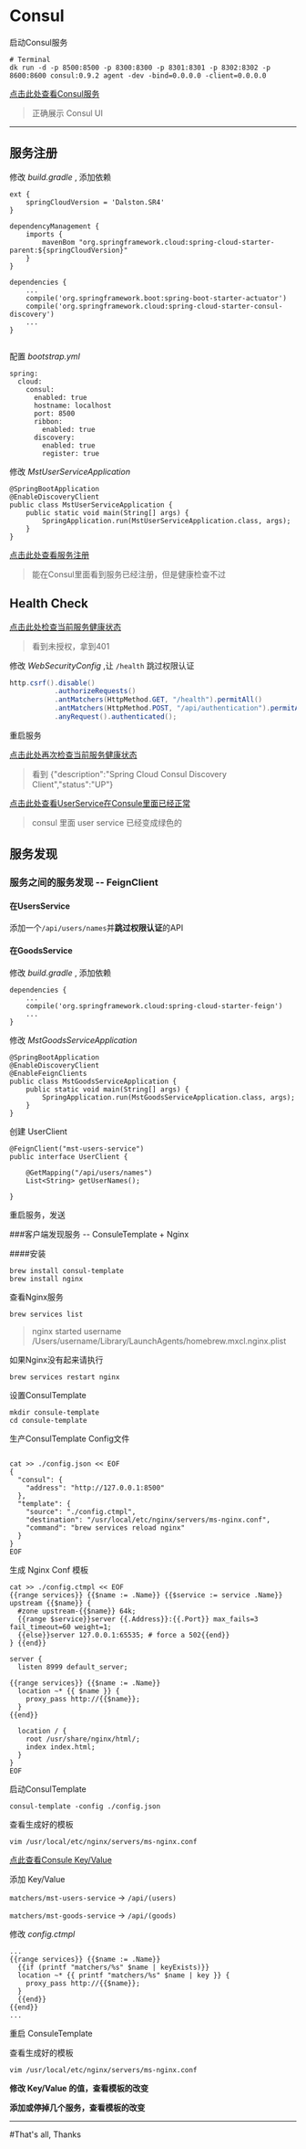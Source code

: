 # Consul

启动Consul服务

```
# Terminal
dk run -d -p 8500:8500 -p 8300:8300 -p 8301:8301 -p 8302:8302 -p 8600:8600 consul:0.9.2 agent -dev -bind=0.0.0.0 -client=0.0.0.0
```


[点击此处查看Consul服务](http://127.0.0.1:8500) 
> 正确展示 Consul UI

- - -


## 服务注册

修改 _build.gradle_ , 添加依赖

```
ext {
    springCloudVersion = 'Dalston.SR4'
}

dependencyManagement {
    imports {
        mavenBom "org.springframework.cloud:spring-cloud-starter-parent:${springCloudVersion}"
    }
}

dependencies {
	...
	compile('org.springframework.boot:spring-boot-starter-actuator')
	compile('org.springframework.cloud:spring-cloud-starter-consul-discovery')
	...
}


```

配置 _bootstrap.yml_

```
spring:
  cloud:
    consul:
      enabled: true
      hostname: localhost
      port: 8500
      ribbon:
        enabled: true
      discovery:
        enabled: true
        register: true

```

修改 _MstUserServiceApplication_ 

```
@SpringBootApplication
@EnableDiscoveryClient
public class MstUserServiceApplication {
    public static void main(String[] args) {
        SpringApplication.run(MstUserServiceApplication.class, args);
    }
}

```


[点击此处查看服务注册](http://127.0.0.1:8500/ui/#/dc1/services)
> 能在Consul里面看到服务已经注册，但是健康检查不过

## Health Check

[点击此处检查当前服务健康状态](http://127.0.0.1:8090/health)
> 看到未授权，拿到401


修改 _WebSecurityConfig_ ,让 `/health` 跳过权限认证

```Java
http.csrf().disable()
           .authorizeRequests()
           .antMatchers(HttpMethod.GET, "/health").permitAll()
           .antMatchers(HttpMethod.POST, "/api/authentication").permitAll()
           .anyRequest().authenticated();
```

重启服务<br>

[点击此处再次检查当前服务健康状态](http://127.0.0.1:8090/health)
> 看到 {"description":"Spring Cloud Consul Discovery Client","status":"UP"}

[点击此处查看UserService在Consule里面已经正常](http://127.0.0.1:8500/ui/#/dc1/services/mst-users-service)
> consul 里面 user service 已经变成绿色的



## 服务发现

### 服务之间的服务发现 -- FeignClient

#### 在UsersService

添加一个`/api/users/names`并**跳过权限认证**的API

#### 在GoodsService

修改 _build.gradle_ , 添加依赖

```
dependencies {
    ...
    compile('org.springframework.cloud:spring-cloud-starter-feign')
    ...
}
```
修改 _MstGoodsServiceApplication_

```
@SpringBootApplication
@EnableDiscoveryClient
@EnableFeignClients
public class MstGoodsServiceApplication {
    public static void main(String[] args) {
        SpringApplication.run(MstGoodsServiceApplication.class, args);
    }
}
```

创建 UserClient 

```
@FeignClient("mst-users-service")
public interface UserClient {

    @GetMapping("/api/users/names")
    List<String> getUserNames();

}
```

重启服务，发送


###客户端发现服务 -- ConsuleTemplate + Nginx

####安装

```
brew install consul-template
brew install nginx
```

查看Nginx服务

```
brew services list
```

>nginx  started username /Users/username/Library/LaunchAgents/homebrew.mxcl.nginx.plist

如果Nginx没有起来请执行

```
brew services restart nginx
```

设置ConsulTemplate

```
mkdir consule-template
cd consule-template 
```


生产ConsulTemplate Config文件

```

cat >> ./config.json << EOF
{
  "consul": {
    "address": "http://127.0.0.1:8500"
  },
  "template": {
    "source": "./config.ctmpl",
    "destination": "/usr/local/etc/nginx/servers/ms-nginx.conf",
    "command": "brew services reload nginx"
  }
}
EOF

```

生成 Nginx Conf 模板

```
cat >> ./config.ctmpl << EOF
{{range services}} {{$name := .Name}} {{$service := service .Name}}
upstream {{$name}} {
  #zone upstream-{{$name}} 64k;
  {{range $service}}server {{.Address}}:{{.Port}} max_fails=3 fail_timeout=60 weight=1;
  {{else}}server 127.0.0.1:65535; # force a 502{{end}}
} {{end}}

server {
  listen 8999 default_server;
  
{{range services}} {{$name := .Name}}
  location ~* {{ $name }} {
    proxy_pass http://{{$name}};
  }
{{end}}

  location / {
    root /usr/share/nginx/html/;
    index index.html;
  }
}
EOF
```

启动ConsulTemplate

```
consul-template -config ./config.json
```

查看生成好的模板

```
vim /usr/local/etc/nginx/servers/ms-nginx.conf
```

[点此查看Consule Key/Value](http://127.0.0.1:8500/ui/#/dc1/kv/)


添加 Key/Value


`matchers/mst-users-service` -> `/api/(users)`

`matchers/mst-goods-service` -> `/api/(goods)`

修改 _config.ctmpl_

```
...
{{range services}} {{$name := .Name}}
  {{if (printf "matchers/%s" $name | keyExists)}}
  location ~* {{ printf "matchers/%s" $name | key }} {
    proxy_pass http://{{$name}};
  }
  {{end}}
{{end}}
...
```

重启 ConsuleTemplate

查看生成好的模板

```
vim /usr/local/etc/nginx/servers/ms-nginx.conf
```

**修改 Key/Value 的值，查看模板的改变**

**添加或停掉几个服务，查看模板的改变**

- - -

#That's all, Thanks






